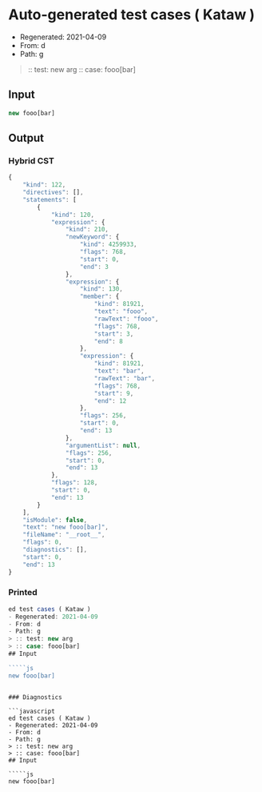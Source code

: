 # Auto-generated test cases ( Kataw )
- Regenerated: 2021-04-09
- From: d
- Path: g
> :: test: new arg
> :: case: fooo[bar]
## Input

`````js
new fooo[bar]
`````

## Output

### Hybrid CST

```javascript
{
    "kind": 122,
    "directives": [],
    "statements": [
        {
            "kind": 120,
            "expression": {
                "kind": 210,
                "newKeyword": {
                    "kind": 4259933,
                    "flags": 768,
                    "start": 0,
                    "end": 3
                },
                "expression": {
                    "kind": 130,
                    "member": {
                        "kind": 81921,
                        "text": "fooo",
                        "rawText": "fooo",
                        "flags": 768,
                        "start": 3,
                        "end": 8
                    },
                    "expression": {
                        "kind": 81921,
                        "text": "bar",
                        "rawText": "bar",
                        "flags": 768,
                        "start": 9,
                        "end": 12
                    },
                    "flags": 256,
                    "start": 0,
                    "end": 13
                },
                "argumentList": null,
                "flags": 256,
                "start": 0,
                "end": 13
            },
            "flags": 128,
            "start": 0,
            "end": 13
        }
    ],
    "isModule": false,
    "text": "new fooo[bar]",
    "fileName": "__root__",
    "flags": 0,
    "diagnostics": [],
    "start": 0,
    "end": 13
}
```

### Printed

```javascript
ed test cases ( Kataw )
- Regenerated: 2021-04-09
- From: d
- Path: g
> :: test: new arg
> :: case: fooo[bar]
## Input

`````js
new fooo[bar]
`````
```

### Diagnostics

```javascript
ed test cases ( Kataw )
- Regenerated: 2021-04-09
- From: d
- Path: g
> :: test: new arg
> :: case: fooo[bar]
## Input

`````js
new fooo[bar]
`````
```

